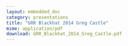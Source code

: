```yaml
---
layout: embedded_doc
category: presentations
title: "GRR Blackhat 2014 Greg Castle"
mime: application/pdf
download: GRR_Blackhat_2014_Greg_Castle.pdf
---
```

